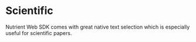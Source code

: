 # Scientific

Nutrient Web SDK comes with great native text selection which is especially useful for scientific papers.
